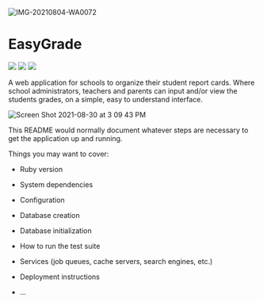 ![IMG-20210804-WA0072](https://user-images.githubusercontent.com/50586114/131397463-edb237ad-1291-4594-9964-e3ff6853d9e8.jpg)

# EasyGrade
<img src='https://img.shields.io/badge/Ruby-2.7.2-red'> <img src='https://img.shields.io/badge/Rails-6.1.4-red'> <img src='https://img.shields.io/badge/PostgreSQL-13-blue'>

A web application for schools to organize their student report cards. Where school administrators, teachers and parents can input and/or view the students grades, on a simple, easy to understand interface.

![Screen Shot 2021-08-30 at 3 09 43 PM](https://user-images.githubusercontent.com/50586114/131392074-1ad4e582-d7dc-445f-a8cb-a66edce1f9d1.png)


This README would normally document whatever steps are necessary to get the
application up and running.

Things you may want to cover:

* Ruby version

* System dependencies

* Configuration

* Database creation

* Database initialization

* How to run the test suite

* Services (job queues, cache servers, search engines, etc.)

* Deployment instructions

* ...
